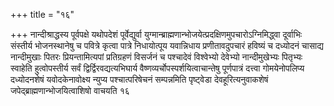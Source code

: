 +++
title = "१६"

+++
नान्दीश्राद्धस्य
पूर्वपक्षे यथोपदेशं पूर्वेद्युर्वा
युग्मान्ब्राह्मणान्भोजयेत्प्रदक्षिणमुपचारोऽग्निमिद्ध्वा
दूर्वाभिः संस्तीर्य भोजनस्थानेषु च पवित्रे कृत्वा पात्रे निधायोत्पूय
यवान्निधाय प्रणीतावदुपचारं हविष्यं च दध्योदनं चासाद्य
नान्दीमुखाः पितरः प्रियन्तामित्यपां प्रतिग्रहणं
विसर्जनं च पश्चादेवं विश्वेभ्यो देवेभ्यो नान्दीमुखेभ्यः पितृभ्यः
स्वाहेति हुत्वोपस्तीर्य सर्वं द्विर्द्विरवद्यत्यभिघार्य
वैष्णव्यर्चोपस्पर्शयित्वाचान्तेषु पूर्णपात्रं
दत्त्वा गोमयेनोपलिप्य दध्योदनशेषं यवोदकेनावोक्ष्य न्युप्य
पश्चात्परिषेचनं सम्पन्नमिति पृष्ट्वेडा देवहूरित्यनुवाकशेषं जपेद्ब्राह्मणान्भोजयित्वाशिषो
वाचयति १६   
